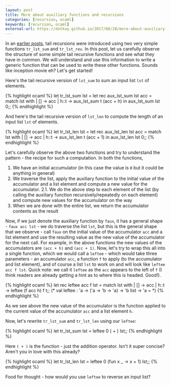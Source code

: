 ```yaml
---
layout: post
title: More about auxiliary functions and recursions
categories: [recursion, ocaml]
keywords: [recursion, ocaml]
external-url: https://dotkay.github.io/2017/08/28/more-about-auxiliary-functions-and-recursions
---
```


In an [earlier posts](https://dotkay.github.io/2017/08/25/some-more-examples-of-tail-recursion/), tail recursions were introduced using two very simple functions `tr_lst_sum` and `tr_lst_rev`. In this post, let us carefully observe the structure of some simple tail recursive functions and see what they have in common. We will understand and use this information to write a generic function that can be used to write these other functions. Sounds like inception movie eh? Let's get started!

Here's the tail recursive version of `lst_sum` to sum an input list `lst` of elements.

{% highlight ocaml %}
let tr_lst_sum lst =
  let rec aux_lst_sum lst acc =
    match lst with
    | [] -> acc
    | h::t -> aux_lst_sum t (acc + h)
  in
  aux_lst_sum lst 0;;
{% endhighlight %}

And here's the tail recursive version of `lst_len` to compute the length of an input list `lst` of elements.

{% highlight ocaml %}
let tr_lst_len lst =
  let rec aux_lst_len lst acc =
    match lst with
    | [] -> acc
    | h::t -> aux_lst_len t (acc + 1)
  in
  aux_lst_len lst 0;;
{% endhighlight %}

Let's carefully observe the above two functions and try to understand the pattern - the recipe for such a computation. In both the functions,

1. We have an initial accumulator (in this case the value is `0` but it could be anything in general)
2. We traverse the list, apply the auxiliary function to the initial value of the accumulator and a list element and compute a new value for the accumulator.
2.1. We do the above step to each element of the list (by calling the auxiliary function recursively/repeatedly on each element) and compute new values for the accumulator on the way
3. When we are done with the entire list, we return the accumulator contents as the result

Now, if we just denote the auxiliary function by `faux`, it has a general shape - `faux acc lst` - we do traverse the list `lst`, but this is the general shape that we observe - call `faux` on the initial value of the accumulator `acc` and a list element and use the resulting value as the new value of the accumulator for the next call. For example, in the above functions the new values of the accumulators are `(acc + h)` and `(acc + 1)`. Now, let's try to wrap this all into a single function, which we would call a `leftee` - which would take three parameters - an accumulator `acc`, a function `f` to apply (to the accumulator and list element), and of course a list `lst` to work on and will look like `leftee acc f lst`. Quick note: we call it `leftee` as the `acc` appears to the left of `f` (I think readers are already getting a hint as to where this is headed. Good!).

{% highlight ocaml %}
let rec leftee acc f lst =
  match lst with
  | [] -> acc
  | h::t -> leftee (f acc h) f t;;
(* val leftee : 'a -> ('a -> 'b -> 'a) -> 'b list -> 'a = <fun> *)
{% endhighlight %}

As we see above the new value of the accumulator is the function applied to the current value of the accumulator `acc` and a list element `h`.

Now, let's rewrite `tr_lst_sum` and `tr_lst_len` using our `leftee`:

{% highlight ocaml %}
let tr_lst_sum lst = leftee 0 ( + ) lst;;
{% endhighlight %}

Here `( + )` is the function - just the addition operator. Isn't it super concise? Aren't you in love with this already?

{% highlight ocaml %}
let tr_lst_len lst = leftee 0 (fun x _ -> x + 1) lst;;
{% endhighlight %}

Food for thought - how would you use `leftee` to reverse an input list?


